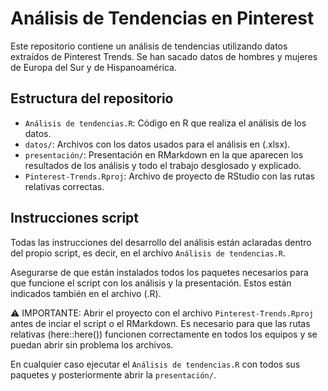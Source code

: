 # Análisis de Tendencias en Pinterest

Este repositorio contiene un análisis de tendencias utilizando datos extraídos de Pinterest Trends. Se han sacado datos de hombres y mujeres de Europa del Sur y de Hispanoamérica. 

## Estructura del repositorio

- `Análisis de tendencias.R`: Código en R que realiza el análisis de los datos. 
- `datos/`: Archivos con los datos usados para el análisis en (.xlsx).
- `presentación/`: Presentación en RMarkdown en la que aparecen los resultados de los análisis y todo el trabajo desglosado y explicado. 
- `Pinterest-Trends.Rproj`: Archivo de proyecto de RStudio con las rutas relativas correctas.

## Instrucciones script
Todas las instrucciones del desarrollo del análisis están aclaradas dentro del propio script, es decir, en el archivo `Análisis de tendencias.R`.

Asegurarse de que están instalados todos los paquetes necesarios para que funcione el script con los análisis y la presentación. Estos están indicados también en el archivo (.R).

⚠️ IMPORTANTE: Abrir el proyecto con el archivo `Pinterest-Trends.Rproj` antes de inciar el script o el RMarkdown. Es necesario para que las rutas relativas (here::here()) funcionen correctamente en todos los equipos y se puedan abrir sin problema los archivos. 

En cualquier caso ejecutar el `Análisis de tendencias.R` con todos sus paquetes y posteriormente abrir la `presentación/`. 
